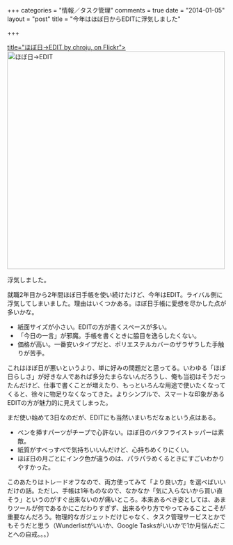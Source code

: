 +++
categories = "情報／タスク管理"
comments = true
date = "2014-01-05"
layout = "post"
title = "今年はほぼ日からEDITに浮気しました"

+++

[ title="ほぼ日→EDIT by chroju, on Flickr"><img src="http://farm4.staticflickr.com/3816/11754549826_38e5d312cd.jpg" width="500" height="500" alt="ほぼ日→EDIT">](http://www.flickr.com/photos/chroju/11754549826/)

浮気しました。

就職2年目から2年間ほぼ日手帳を使い続けたけど、今年はEDIT。ライバル側に浮気してしまいました。理由はいくつかある。ほぼ日手帳に愛想を尽かした点が多いかな。


* 紙面サイズが小さい。EDITの方が書くスペースが多い。
* 「今日の一言」が邪魔。手帳を書くときに脇目を逸らしたくない。
* 価格が高い。一番安いタイプだと、ポリエステルカバーのザラザラした手触りが苦手。



これはほぼ日が悪いというより、単に好みの問題だと思ってる。いわゆる「ほぼ日らしさ」が好きな人であれば多分たまらないんだろうし、俺も当初はそうだったんだけど、仕事で書くことが増えたり、もっといろんな用途で使いたくなってくると、徐々に物足りなくなってきた。よりシンプルで、スマートな印象があるEDITの方が魅力的に見えてしまった。

まだ使い始めて3日なのだが、EDITにも当然いまいちだなぁという点はある。


* ペンを挿すパーツがチープで心許ない。ほぼ日のバタフライストッパーは素敵。
* 紙質がすべっすべで気持ちいいんだけど、心持ちめくりにくい。
* ほぼ日の月ごとにインク色が違うのは、パラパラめくるときにすごいわかりやすかった。



このあたりはトレードオフなので、両方使ってみて「より良い方」を選べばいいだけの話。ただし、手帳は1年ものなので、なかなか「気に入らないから買い直そう」というのがすぐ出来ないのが痛いところ。本来あるべき姿としては、あまりツールが何であるかにこだわりすぎず、出来るやり方でやってみることこそが重要なんだろう。物理的なガジェットだけじゃなく、タスク管理サービスとかでもそうだと思う（Wunderlistがいいか、Google Tasksがいいかで1か月悩んだことへの自戒。。。）


